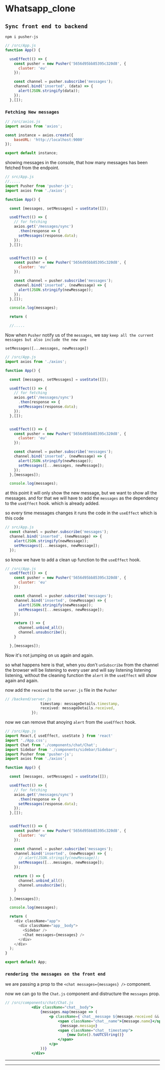 # Whatsapp_clone

## `Sync front end to backend`

`npm i pusher-js`

```js
// /src/App.js
function App() {

  useEffect(() => {
    const pusher = new Pusher('5656d95bb85395c320d8', {
      cluster: 'eu'
    });

    const channel = pusher.subscribe('messages');
    channel.bind('inserted', (data) => {
      alert(JSON.stringify(data));
    });
  },[]);
```

### `Fetching New messages`

```js
// /src/axios.js
import axios from 'axios';

const instance = axios.create({
    baseURL: 'http://localhost:9000'
});

export default instance;
```

showing messages in the console, that how many messages has been fetched from the endpoint.

```js
// src/App.js
//.....
import Pusher from 'pusher-js';
import axios from './axios';

function App() {

  const [messages, setMessages] = useState([]);

  useEffect(() => {
    // for fetching
    axios.get('/messages/sync')
      .then(response => {
      setMessages(response.data);
    });
  },[]);


  useEffect(() => {
    const pusher = new Pusher('5656d95bb85395c320d8', {
      cluster: 'eu'
    });

    const channel = pusher.subscribe('messages');
    channel.bind('inserted', (newMessage) => {
      alert(JSON.stringify(newMessage));
    });
  },[]);

  console.log(messages);

  return (

  //.....

```

Now when `Pusher` notify us of the `messages`, we say `keep all the current messages but also include the new one` 

`setMessages([...messages, newMessage])` 

```js
// /src/App.js
import axios from './axios';

function App() {

  const [messages, setMessages] = useState([]);

  useEffect(() => {
    // for fetching
    axios.get('/messages/sync')
      .then(response => {
      setMessages(response.data);
    });
  },[]);


  useEffect(() => {
    const pusher = new Pusher('5656d95bb85395c320d8', {
      cluster: 'eu'
    });

    const channel = pusher.subscribe('messages');
    channel.bind('inserted', (newMessage) => {
      alert(JSON.stringify(newMessage));
      setMessages([...messages, newMessage]);
    });
  },[messages]);

  console.log(messages);
  ```

  at this point it will only show the new message, but we want to show all the messages. and for that we will have to add the `messages` as the dependency to the `useEffect` hook. which is already added.

  so every time messages changes it runs the code in the `useEffect` which is this code
  ```js
  // src/App.js
    const channel = pusher.subscribe('messages');
    channel.bind('inserted', (newMessage) => {
      alert(JSON.stringify(newMessage));
      setMessages([...messages, newMessage]);
    });
```

so know we have to add a clean up function to the `useEffect` hook.

```js
// /src/App.js
  useEffect(() => {
    const pusher = new Pusher('5656d95bb85395c320d8', {
      cluster: 'eu'
    });

    const channel = pusher.subscribe('messages');
    channel.bind('inserted', (newMessage) => {
      alert(JSON.stringify(newMessage));
      setMessages([...messages, newMessage]);
    });

    return () => {
      channel.unbind_all();
      channel.unsubscribe();
    }

  },[messages]);
```

Now it's not jumping on us again and again.

so what happens here is that, when you don't `unSubscribe` from the channel the browser will be listening to every user and will say listening listening listening, without the cleaning function the `alert` in the `useEffect` will show again and again.

now add the `received` to the `server.js` file in the `Pusher`

```js
// /backend/server.js
                timestamp: messageDetails.timestamp,
                received: messageDetails.received,
            });
```

now we can remove that anoying `alert` from the `useEffect` hook.
```js
// /src/App.js
import React,{ useEffect, useState } from 'react'
import './App.css';
import Chat from './components/chat/Chat';
import Sidebar from './components/sidebar/Sidebar';
import Pusher from 'pusher-js';
import axios from './axios';

function App() {

  const [messages, setMessages] = useState([]);

  useEffect(() => {
    // for fetching
    axios.get('/messages/sync')
      .then(response => {
      setMessages(response.data);
    });
  },[]);


  useEffect(() => {
    const pusher = new Pusher('5656d95bb85395c320d8', {
      cluster: 'eu'
    });

    const channel = pusher.subscribe('messages');
    channel.bind('inserted', (newMessage) => {
      // alert(JSON.stringify(newMessage));
      setMessages([...messages, newMessage]);
    });

    return () => {
      channel.unbind_all();
      channel.unsubscribe();
    }

  },[messages]);

  console.log(messages);

  return (
    <div className="app">
      <div className="app__body">
        <Sidebar />
        <Chat messages={messages} />
      </div>
    </div>
  );  
}

export default App;
```


### `rendering the messages on the front end`
we are passing a prop to the `<chat messages={messages} />` component.


now we can go to the `Chat.js` component and distructure the `messages` prop.
```jsx
// /src/components/chat/Chat.js
            <div className="chat__body">
                {messages.map(message => (
                    <p className={`chat__message ${message.received && "chat__receiver"}`}>
                        <span className="chat__name">{message.name}</span>
                         {message.message}
                        <span className="chat__timestamp">
                            {new Date().toUTCString()}
                        </span>
                    </p>
                ))}
            </div>
```

---
---







